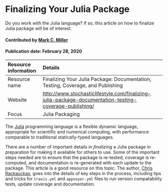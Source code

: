 # Finalizing Your Julia Package
<!-- deck text start --> 
Do you work with the Julia language? If so, this article on how to finalize Julia package will be of interest.
<!-- deck text end -->

#### Contributed by [Mark C. Miller](https://github.com/markcmiller86 "Mark C. Miller's GitHub Profile")
#### Publication date: February 28, 2020

Resource information | Details
:--- | :--- 
Resource name | Finalizing Your Julia Package: Documentation, Testing, Coverage, and Publishing
Website | http://www.stochasticlifestyle.com/finalizing-julia-package-documentation-testing-coverage-publishing/
Focus | Julia Packaging

The [Julia](https://julialang.org/) programming language is a flexible dynamic language, appropriate for scientific and numerical computing, with performance comparable to traditional statically-typed languages.

There are a number of important details in *finalizing* a Julia package in preparation for making it available for others to use. Some of the important steps needed are to ensure that the package is re-tested, coverage is re-computed, and documentation is re-generated with each update to the package. This article is a good resource on this topic. The author, [Chris Rackauckas](http://www.chrisrackauckas.com/), goes into the details of key steps in the process, including tips and tricks for `travis.yml` and `appvoyer.yml` files to run version compatability tests, update coverage and documentation.


<!---
Publish: yes
RSS update: 2020-02-28
Categories: development
Topics: documentation, programming languages
Tags: service, tool
Level: 2
Prerequisites: defaults
Aggregate: none
--->

